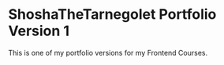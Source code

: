 # ShoshaTheTarnegolet Portfolio Version 1
 This is one of my portfolio versions for my Frontend Courses.
